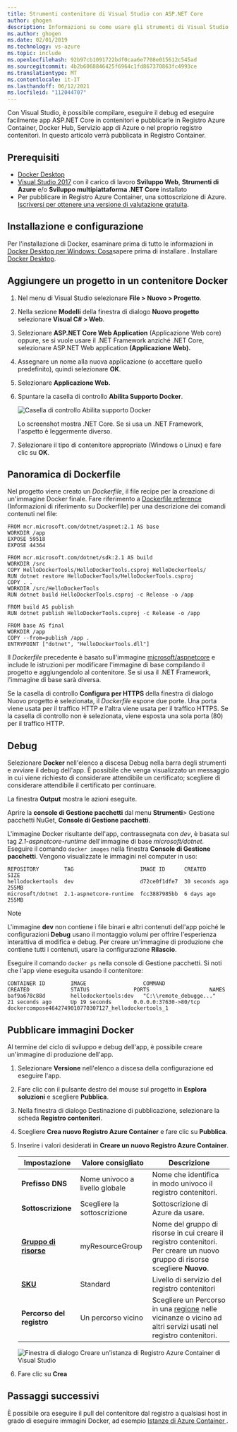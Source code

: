 ```yaml
---
title: Strumenti contenitore di Visual Studio con ASP.NET Core
author: ghogen
description: Informazioni su come usare gli strumenti di Visual Studio 2017 e Docker per Windows
ms.author: ghogen
ms.date: 02/01/2019
ms.technology: vs-azure
ms.topic: include
ms.openlocfilehash: 92b97cb1091722bdf0caa6e7708e015612c545ad
ms.sourcegitcommit: 4b2b6068846425f6964c1fd867370863fc4993ce
ms.translationtype: MT
ms.contentlocale: it-IT
ms.lasthandoff: 06/12/2021
ms.locfileid: "112044707"
---
```

Con Visual Studio, è possibile compilare, eseguire il debug ed eseguire facilmente app ASP.NET Core in contenitori e pubblicarle in Registro Azure Container, Docker Hub, Servizio app di Azure o nel proprio registro contenitori. In questo articolo verrà pubblicata in Registro Container.

## <a name="prerequisites"></a>Prerequisiti

* [Docker Desktop](https://hub.docker.com/editions/community/docker-ce-desktop-windows)
* [Visual Studio 2017](https://visualstudio.microsoft.com/vs/older-downloads/?utm_medium=microsoft&utm_source=docs.microsoft.com&utm_campaign=vs+2017+download) con il carico di lavoro **Sviluppo Web**, **Strumenti di Azure** e/o **Sviluppo multipiattaforma .NET Core** installato
* Per pubblicare in Registro Azure Container, una sottoscrizione di Azure. [Iscriversi per ottenere una versione di valutazione gratuita](https://azure.microsoft.com/free/dotnet/).

## <a name="installation-and-setup"></a>Installazione e configurazione

Per l'installazione di Docker, esaminare prima di tutto le informazioni in [Docker Desktop per Windows: Cosa](https://docs.docker.com/docker-for-windows/install/#what-to-know-before-you-install)sapere prima di installare . Installare [Docker Desktop](https://hub.docker.com/editions/community/docker-ce-desktop-windows).

## <a name="add-a-project-to-a-docker-container"></a>Aggiungere un progetto in un contenitore Docker

1. Nel menu di Visual Studio selezionare **File > Nuovo > Progetto**.
1. Nella sezione **Modelli** della finestra di dialogo **Nuovo progetto** selezionare **Visual C# > Web**.
1. Selezionare **ASP.NET Core Web Application** (Applicazione Web core) oppure, se si vuole usare il .NET Framework anziché .NET Core, selezionare ASP.NET Web application **(Applicazione Web).**
1. Assegnare un nome alla nuova applicazione (o accettare quello predefinito), quindi selezionare **OK**.
1. Selezionare **Applicazione Web.**
1. Spuntare la casella di controllo **Abilita Supporto Docker**.

   ![Casella di controllo Abilita supporto Docker](../../media/container-tools/enable-docker-support.PNG)

   Lo screenshot mostra .NET Core. Se si usa un .NET Framework, l'aspetto è leggermente diverso.

1. Selezionare il tipo di contenitore appropriato (Windows o Linux) e fare clic su **OK**.

## <a name="dockerfile-overview"></a>Panoramica di Dockerfile

Nel progetto viene creato un *Dockerfile*, il file recipe per la creazione di un'immagine Docker finale. Fare riferimento a [Dockerfile reference](https://docs.docker.com/engine/reference/builder/) (Informazioni di riferimento su Dockerfile) per una descrizione dei comandi contenuti nel file:

```
FROM mcr.microsoft.com/dotnet/aspnet:2.1 AS base
WORKDIR /app
EXPOSE 59518
EXPOSE 44364

FROM mcr.microsoft.com/dotnet/sdk:2.1 AS build
WORKDIR /src
COPY HelloDockerTools/HelloDockerTools.csproj HelloDockerTools/
RUN dotnet restore HelloDockerTools/HelloDockerTools.csproj
COPY . .
WORKDIR /src/HelloDockerTools
RUN dotnet build HelloDockerTools.csproj -c Release -o /app

FROM build AS publish
RUN dotnet publish HelloDockerTools.csproj -c Release -o /app

FROM base AS final
WORKDIR /app
COPY --from=publish /app .
ENTRYPOINT ["dotnet", "HelloDockerTools.dll"]
```

Il *Dockerfile* precedente è basato sull'immagine [microsoft/aspnetcore](https://hub.docker.com/r/microsoft/aspnetcore/) e include le istruzioni per modificare l'immagine di base compilando il progetto e aggiungendolo al contenitore. Se si usa il .NET Framework, l'immagine di base sarà diversa.

Se la casella di controllo **Configura per HTTPS** della finestra di dialogo Nuovo progetto è selezionata, il *Dockerfile* espone due porte. Una porta viene usata per il traffico HTTP e l'altra viene usata per il traffico HTTPS. Se la casella di controllo non è selezionata, viene esposta una sola porta (80) per il traffico HTTP.

## <a name="debug"></a>Debug

Selezionare **Docker** nell'elenco a discesa Debug nella barra degli strumenti e avviare il debug dell'app. È possibile che venga visualizzato un messaggio in cui viene richiesto di considerare attendibile un certificato; scegliere di considerare attendibile il certificato per continuare.

La finestra **Output** mostra le azioni eseguite.

Aprire la **console di Gestione pacchetti** dal menu **Strumenti**> Gestione pacchetti NuGet, **Console di Gestione pacchetti**.

L'immagine Docker risultante dell'app, contrassegnata con *dev*, è basata sul tag *2.1-aspnetcore-runtime* dell'immagine di base *microsoft/dotnet*. Eseguire il comando `docker images` nella finestra **Console di Gestione pacchetti**. Vengono visualizzate le immagini nel computer in uso:

```console
REPOSITORY        TAG                     IMAGE ID      CREATED         SIZE
hellodockertools  dev                     d72ce0f1dfe7  30 seconds ago  255MB
microsoft/dotnet  2.1-aspnetcore-runtime  fcc3887985bb  6 days ago      255MB
```

> [!NOTE]
> L'immagine **dev** non contiene i file binari e altri contenuti dell'app poiché le configurazioni **Debug** usano il montaggio volumi per offrire l'esperienza interattiva di modifica e debug. Per creare un'immagine di produzione che contiene tutti i contenuti, usare la configurazione **Rilascio**.

Eseguire il comando `docker ps` nella console di Gestione pacchetti. Si noti che l'app viene eseguita usando il contenitore:

```console
CONTAINER ID        IMAGE                  COMMAND                   CREATED             STATUS              PORTS                   NAMES
baf9a678c88d        hellodockertools:dev   "C:\\remote_debugge..."   21 seconds ago      Up 19 seconds       0.0.0.0:37630->80/tcp   dockercompose4642749010770307127_hellodockertools_1
```

## <a name="publish-docker-images"></a>Pubblicare immagini Docker

Al termine del ciclo di sviluppo e debug dell'app, è possibile creare un'immagine di produzione dell'app.

1. Selezionare **Versione** nell'elenco a discesa della configurazione ed eseguire l'app.
1. Fare clic con il pulsante destro del mouse sul progetto in **Esplora soluzioni** e scegliere **Pubblica**.
1. Nella finestra di dialogo Destinazione di pubblicazione, selezionare la scheda **Registro contenitori**.
1. Scegliere **Crea nuovo Registro Azure Container** e fare clic su **Pubblica**.
1. Inserire i valori desiderati in **Creare un nuovo Registro Azure Container**.

    | Impostazione      | Valore consigliato  | Descrizione                                |
    | ------------ |  ------- | -------------------------------------------------- |
    | **Prefisso DNS** | Nome univoco a livello globale | Nome che identifica in modo univoco il registro contenitori. |
    | **Sottoscrizione** | Scegliere la sottoscrizione | Sottoscrizione di Azure da usare. |
    | **[Gruppo di risorse](/azure/azure-resource-manager/resource-group-overview)** | myResourceGroup |  Nome del gruppo di risorse in cui creare il registro contenitori. Per creare un nuovo gruppo di risorse scegliere **Nuovo**.|
    | **[SKU](/azure/container-registry/container-registry-skus)** | Standard | Livello di servizio del registro contenitori  |
    | **Percorso del registro** | Un percorso vicino | Scegliere un Percorso in una [regione](https://azure.microsoft.com/regions/) nelle vicinanze o vicino ad altri servizi usati nel registro contenitori. |

    ![Finestra di dialogo Creare un'istanza di Registro Azure Container di Visual Studio][0]

1. Fare clic su **Crea**

## <a name="next-steps"></a>Passaggi successivi

È possibile ora eseguire il pull del contenitore dal registro a qualsiasi host in grado di eseguire immagini Docker, ad esempio [Istanze di Azure Container ](/azure/container-instances/container-instances-tutorial-deploy-app).

[0]:../../media/hosting-web-apps-in-docker/vs-acr-provisioning-dialog.png
